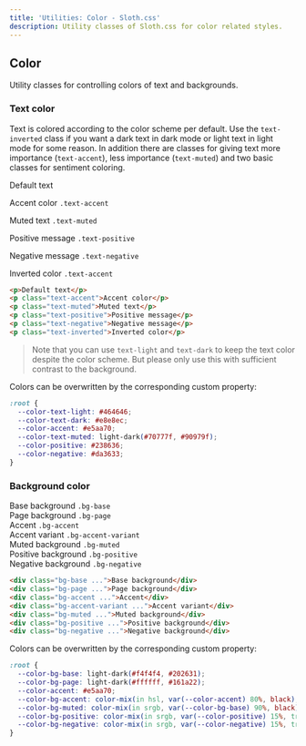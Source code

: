 ```yaml
---
title: 'Utilities: Color - Sloth.css'
description: Utility classes of Sloth.css for color related styles.
---
```


## Color

Utility classes for controlling colors of text and backgrounds.

### Text color

Text is colored according to the color scheme per default. Use the `text-inverted` class if you want a dark text in dark mode or light text in light mode for some reason. In addition there are classes for giving text more importance (`text-accent`), less importance (`text-muted`) and two basic classes for sentiment coloring.

<div class="demo">
  <p>Default text</p>
  <p class="text-accent">Accent color <code>.text-accent</code></p>
  <p class="text-muted">Muted text <code>.text-muted</code></p>
  <p class="text-positive">Positive message <code>.text-positive</code></p>
  <p class="text-negative">Negative message <code>.text-negative</code></p>
  <p class="text-inverted">Inverted color <code>.text-accent</code></p>
</div>

```html
<p>Default text</p>
<p class="text-accent">Accent color</p>
<p class="text-muted">Muted text</p>
<p class="text-positive">Positive message</p>
<p class="text-negative">Negative message</p>
<p class="text-inverted">Inverted color</p>
```

> Note that you can use `text-light` and `text-dark` to keep the text color despite the color scheme. But please only use this with sufficient contrast to the background.

Colors can be overwritten by the corresponding custom property:

```css
:root {
  --color-text-light: #464646;
  --color-text-dark: #e8e8ec;
  --color-accent: #e5aa70;
  --color-text-muted: light-dark(#70777f, #90979f);
  --color-positive: #238636;
  --color-negative: #da3633;
}
```

### Background color

<div class="demo flex-col gap-4">
  <div class="bg-base p-4 rounded">Base background <code>.bg-base</code></div>
  <div class="bg-page p-4 rounded">Page background <code>.bg-page</code></div>
  <div class="bg-accent p-4 rounded">Accent <code>.bg-accent</code></div>
  <div class="bg-accent-variant p-4 rounded">Accent variant <code>.bg-accent-variant</code></div>
  <div class="bg-muted p-4 rounded">Muted background <code>.bg-muted</code></div>
  <div class="bg-positive p-4 rounded">Positive background <code>.bg-positive</code></div>
  <div class="bg-negative p-4 rounded">Negative background <code>.bg-negative</code></div>
</div>

```html
<div class="bg-base ...">Base background</div>
<div class="bg-page ...">Page background</div>
<div class="bg-accent ...">Accent</div>
<div class="bg-accent-variant ...">Accent variant</div>
<div class="bg-muted ...">Muted background</div>
<div class="bg-positive ...">Positive background</div>
<div class="bg-negative ...">Negative background</div>
```

Colors can be overwritten by the corresponding custom property:

```css
:root {
  --color-bg-base: light-dark(#f4f4f4, #202631);
  --color-bg-page: light-dark(#ffffff, #161a22);
  --color-accent: #e5aa70;
  --color-bg-accent: color-mix(in hsl, var(--color-accent) 80%, black);
  --color-bg-muted: color-mix(in srgb, var(--color-bg-base) 90%, black);
  --color-bg-positive: color-mix(in srgb, var(--color-positive) 15%, transparent);
  --color-bg-negative: color-mix(in srgb, var(--color-negative) 15%, transparent);
}
```
